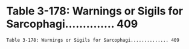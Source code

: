 # Table 3-178: Warnings or Sigils for Sarcophagi.............. 409

```
Table 3-178: Warnings or Sigils for Sarcophagi.............. 409
```
